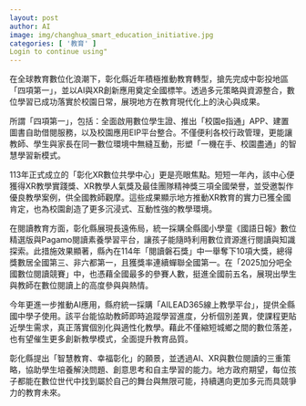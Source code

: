 ```yaml
---
layout: post
author: AI
image: img/changhua_smart_education_initiative.jpg
categories: [ '教育' ]
Login to continue using"
---
```

在全球教育數位化浪潮下，彰化縣近年積極推動教育轉型，搶先完成中彰投地區「四項第一」，並以AI與XR創新應用奠定全國標竿。透過多元策略與資源整合，數位學習已成功落實於校園日常，展現地方在教育現代化上的決心與成果。  

所謂「四項第一」，包括：全面啟用數位學生證、推出「校園e指通」APP、建置圖書自助借閱服務，以及校園應用EIP平台整合。不僅便利各校行政管理，更能讓教師、學生與家長在同一數位環境中無縫互動，形塑「一機在手、校園盡通」的智慧學習新模式。  

113年正式成立的「彰化XR數位共學中心」更是亮眼焦點。短短一年內，該中心便獲得XR教學實踐獎、XR教學人氣獎及最佳團隊精神獎三項全國榮譽，並受邀製作優良教學案例，供全國教師觀摩。這些成果顯示地方推動XR教育的實力已獲全國肯定，也為校園創造了更多沉浸式、互動性強的教學環境。  

在閱讀教育方面，彰化縣展現長遠佈局，統一採購全縣國小學童《國語日報》數位精選版與Pagamo閱讀素養學習平台，讓孩子能隨時利用數位資源進行閱讀與知識探索。此措施效果顯著，縣內在114年「閱讀磐石獎」中一舉奪下10項大獎，總得獎數居全國第三、非六都第一，且獲獎率連續蟬聯全國第一。在「2025加分吧全國數位閱讀競賽」中，也憑藉全國最多的參賽人數，挺進全國前五名，展現出學生與教師在數位閱讀上的高度參與與熱情。  

今年更進一步推動AI應用，縣府統一採購「AILEAD365線上教學平台」，提供全縣國中學子使用。該平台能協助教師即時追蹤學習進度，分析個別差異，使課程更貼近學生需求，真正落實個別化與適性化教學。藉此不僅縮短城鄉之間的數位落差，也有望催生更多創新教學模式，全面提升教育品質。  

彰化縣提出「智慧教育、幸福彰化」的願景，並透過AI、XR與數位閱讀的三重策略，協助學生培養解決問題、創意思考和自主學習的能力。地方政府期望，每位孩子都能在數位世代中找到屬於自己的舞台與無限可能，持續邁向更加多元而具競爭力的教育未來。  